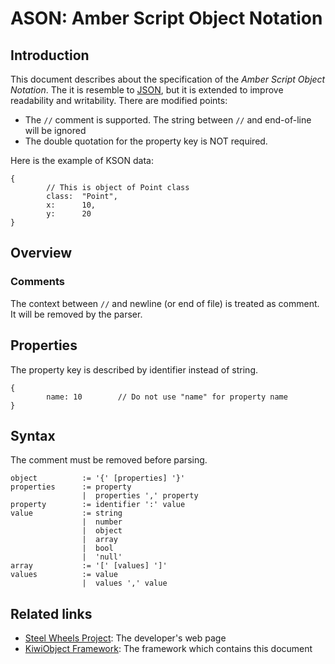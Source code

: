 # ASON: Amber Script Object Notation
## Introduction
This document describes about the specification of
the _Amber Script Object Notation_.
The it is resemble to [JSON](https://www.json.org/json-en.html),
but it is extended to improve readability and writability.
There are modified points:
* The `//` comment is supported. The string between `//` and end-of-line will be ignored
* The double quotation for the property key is NOT required.

Here is the example of KSON data:
````
{   
        // This is object of Point class   
        class:  "Point",
        x:      10,
        y:      20
}
````

## Overview
### Comments
The context between `//` and newline (or end of file) is treated as comment. It will be removed by the parser.

## Properties
The property key is described by identifier instead of string.
````
{
        name: 10        // Do not use "name" for property name
}
````

## Syntax
The comment must be removed before parsing.
````
object          := '{' [properties] '}'
properties      := property
                |  properties ',' property
property        := identifier ':' value
value           := string
                |  number
                |  object
                |  array
                |  bool
                |  'null'
array           := '[' [values] ']'
values          := value
                |  values ',' value

````

## Related links
* [Steel Wheels Project](https://steelwheels.github.io): The developer's web page
* [KiwiObject Framework](https://github.com/steelwheels/KiwiScript/tree/master/KiwiObject): The framework which contains this document
